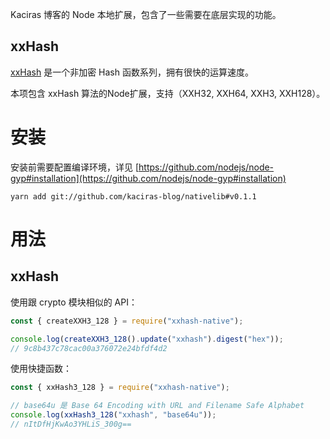 Kaciras 博客的 Node 本地扩展，包含了一些需要在底层实现的功能。

## xxHash

[xxHash](https://github.com/Cyan4973/xxHash) 是一个非加密 Hash 函数系列，拥有很快的运算速度。

本项包含 xxHash 算法的Node扩展，支持（XXH32, XXH64, XXH3, XXH128）。

# 安装

安装前需要配置编译环境，详见 [https://github.com/nodejs/node-gyp#installation](https://github.com/nodejs/node-gyp#installation)

```shell script
yarn add git://github.com/kaciras-blog/nativelib#v0.1.1
```

# 用法

## xxHash

使用跟 crypto 模块相似的 API：

```javascript
const { createXXH3_128 } = require("xxhash-native");

console.log(createXXH3_128().update("xxhash").digest("hex"));
// 9c8b437c78cac00a376072e24bfdf4d2
```

使用快捷函数：

```javascript
const { xxHash3_128 } = require("xxhash-native");

// base64u 是 Base 64 Encoding with URL and Filename Safe Alphabet
console.log(xxHash3_128("xxhash", "base64u"));
// nItDfHjKwAo3YHLiS_300g==
```
